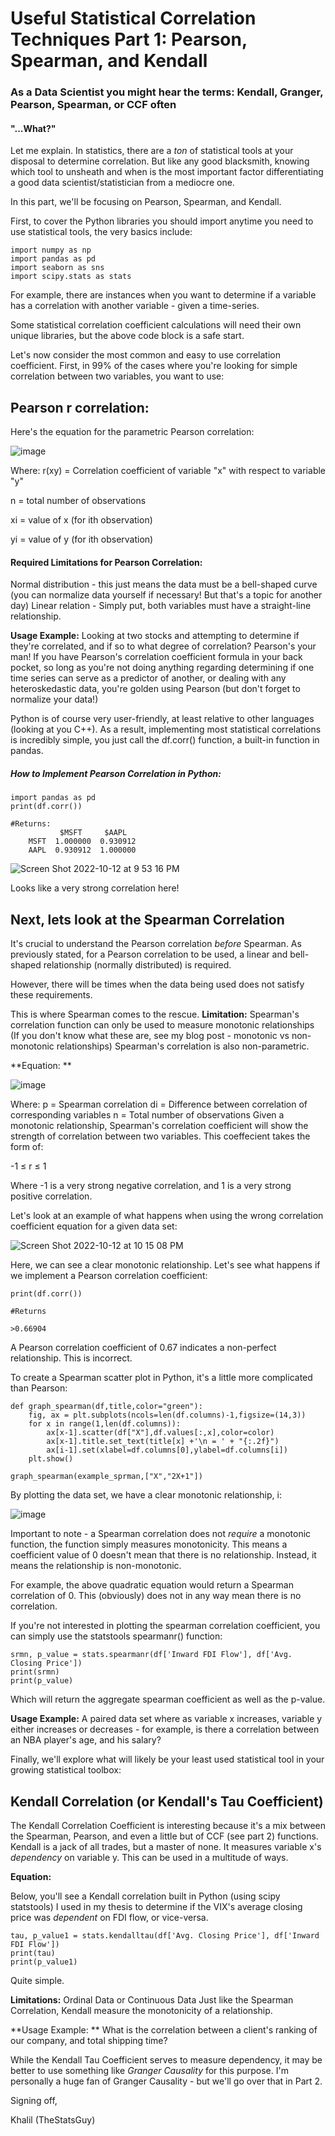 # Useful Statistical Correlation Techniques Part 1: Pearson, Spearman, and Kendall 

### As a Data Scientist you might hear the terms: Kendall, Granger, Pearson, Spearman, or CCF often
#### "...What?"

Let me explain. In statistics, there are a _ton_ of statistical tools at your disposal to determine correlation. But like any good blacksmith, knowing which tool to unsheath and when is the most important factor differentiating a good data scientist/statistician from a mediocre one.

In this part, we'll be focusing on Pearson, Spearman, and Kendall.

First, to cover the Python libraries you should import anytime you need to use statistical tools, the very basics include:

```
import numpy as np
import pandas as pd
import seaborn as sns
import scipy.stats as stats
```

For example, there are instances when you want to determine if a variable has a correlation with another variable - given a time-series.


Some statistical correlation coefficient calculations will need their own unique libraries, but the above code block is a safe start.

Let's now consider the most common and easy to use correlation coefficient. First, in 99% of the cases where you're looking for simple correlation between two variables, you want to use:

## Pearson r correlation:

Here's the equation for the parametric Pearson correlation:

![image](https://user-images.githubusercontent.com/44441178/195477911-6228d60b-fcc8-4f6f-bec4-b68ce0bd8da4.png)


Where:
r(xy) = Correlation coefficient of variable "x" with respect to variable "y"

n = total number of observations

xi = value of x (for ith observation)

yi = value of y (for ith observation)

#### Required Limitations for Pearson Correlation: 
Normal distribution - this just means the data must be a bell-shaped curve (you can normalize data yourself if necessary! But that's a topic for another day)
Linear relation - Simply put, both variables must have a straight-line relationship.

**Usage Example:** Looking at two stocks and attempting to determine if they're correlated, and if so to what degree of correlation? Pearson's your man!
If you have Pearson's correlation coefficient formula in your back pocket, so long as you're not doing anything regarding determining if one time series can serve as a predictor of another, or dealing with any heteroskedastic data, you're golden using Pearson (but don't forget to normalize your data!)


Python is of course very user-friendly, at least relative to other languages (looking at you C++).
As a result, implementing most statistical correlations is incredibly simple, you just call the df.corr() function, a built-in function in pandas.

##### How to Implement Pearson Correlation in Python:

```
import pandas as pd
print(df.corr())

#Returns:
           $MSFT     $AAPL
    MSFT  1.000000  0.930912
    AAPL  0.930912  1.000000
```

![Screen Shot 2022-10-12 at 9 53 16 PM](https://user-images.githubusercontent.com/44441178/195480491-6a3ad1cd-c7a3-4b99-96c6-3ded458fb207.png)

Looks like a very strong correlation here!



## Next, lets look at the Spearman Correlation

It's crucial to understand the Pearson correlation _before_ Spearman.
As previously stated, for a Pearson correlation to be used, a linear and bell-shaped relationship (normally distributed) is required.

However, there will be times when the data being used does not satisfy these requirements.

This is where Spearman comes to the rescue. 
**Limitation:**
Spearman's correlation function can only be used to measure monotonic relationships (If you don't know what these are, see my blog post - monotonic vs non-monotonic relationships)
Spearman's correlation is also non-parametric.

**Equation: **

![image](https://user-images.githubusercontent.com/44441178/195489432-c7c2c7c5-6326-46d2-ab51-ffda69c020bb.png)

Where:
p = Spearman correlation
di = Difference between correlation of corresponding variables
n = Total number of observations
Given a monotonic relationship, Spearman's correlation coefficient will show the strength of correlation between two variables. This coeffecient takes the form of:

-1 ≤ r ≤ 1

Where -1 is a very strong negative correlation, and 1 is a very strong positive correlation. 

Let's look at an example of what happens when using the wrong correlation coefficient equation for a given data set:

![Screen Shot 2022-10-12 at 10 15 08 PM](https://user-images.githubusercontent.com/44441178/195483279-6f86b223-387f-4fa4-93b5-b698a871e572.png)

Here, we can see a clear monotonic relationship. Let's see what happens if we implement a Pearson correlation coefficient:

```
print(df.corr())

#Returns

>0.66904
```
A Pearson correlation coefficient of 0.67 indicates a non-perfect relationship. This is incorrect.

To create a Spearman scatter plot in Python, it's a little more complicated than Pearson:

```
def graph_spearman(df,title,color="green"):    
    fig, ax = plt.subplots(ncols=len(df.columns)-1,figsize=(14,3))
    for x in range(1,len(df.columns)):
        ax[x-1].scatter(df["X"],df.values[:,x],color=color)
        ax[x-1].title.set_text(title[x] +'\n = ' + "{:.2f}")
        ax[i-1].set(xlabel=df.columns[0],ylabel=df.columns[i])  
    plt.show()
    
graph_spearman(example_sprman,["X","2X+1"])
```

By plotting the data set, we have a clear monotonic relationship, i:

![image](https://user-images.githubusercontent.com/44441178/195486030-62c39acf-2b71-4656-b5dc-7efcc4e03a0e.png)

Important to note - a Spearman correlation does not _require_ a monotonic function, the function simply measures monotonicity. This means a coefficient value of 0 doesn't mean that there is no relationship. Instead, it means the relationship is non-monotonic.

For example, the above quadratic equation would return a Spearman correlation of 0. This (obviously) does not in any way mean there is no correlation.

If you're not interested in plotting the spearman correlation coefficient, you can simply use the statstools spearmanr() function:

```
srmn, p_value = stats.spearmanr(df['Inward FDI Flow'], df['Avg. Closing Price'])
print(srmn)
print(p_value)
```

Which will return the aggregate spearman coefficient as well as the p-value.


**Usage Example:** A paired data set where as variable x increases, variable y either increases or decreases - for example, is there a correlation between an NBA player's age, and his salary? 



Finally, we'll explore what will likely be your least used statistical tool in your growing statistical toolbox:


## Kendall Correlation (or Kendall's Tau Coefficient)

The Kendall Correlation Coefficient is interesting because it's a mix between the Spearman, Pearson, and even a little but of CCF (see part 2) functions.
Kendall is a jack of all trades, but a master of none. It measures variable x's _dependency_ on variable y. This can be used in a multitude of ways.

**Equation:**



Below, you'll see a Kendall correlation built in Python (using scipy statstools) I used in my thesis to determine if the VIX's average closing price was _dependent_ on FDI flow, or vice-versa.

```
tau, p_value1 = stats.kendalltau(df['Avg. Closing Price'], df['Inward FDI Flow'])
print(tau)
print(p_value1)
```

Quite simple. 

**Limitations:**
Ordinal Data or Continuous Data
Just like the Spearman Correlation, Kendall measure the monotonicity of a relationship. 

**Usage Example: ** What is the correlation between a client's ranking of our company, and total shipping time?


While the Kendall Tau Coefficient serves to measure dependency, it may be better to use something like _Granger Causality_ for this purpose. I'm personally a huge fan of Granger Causality - but we'll go over that in Part 2.




Signing off,

Khalil (TheStatsGuy)
